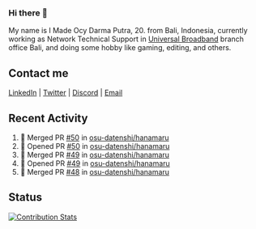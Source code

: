 ### Hi there 👋

My name is I Made Ocy Darma Putra, 20. from Bali, Indonesia, currently working as Network Technical Support in [Universal Broadband](https://universal.net.id) branch office Bali, and doing some hobby like gaming, editing, and others.

## Contact me

[LinkedIn](https://linkedin.com/in/troke) | [Twitter](https://twitter.com/darma_ochi) | [Discord](https://link.troke.id/discord) | <a href="mailto:ochi@troke.id">Email</a> 

## Recent Activity

<!--START_SECTION:activity-->
1. 🎉 Merged PR [#50](https://github.com/osu-datenshi/hanamaru/pull/50) in [osu-datenshi/hanamaru](https://github.com/osu-datenshi/hanamaru)
2. 💪 Opened PR [#50](https://github.com/osu-datenshi/hanamaru/pull/50) in [osu-datenshi/hanamaru](https://github.com/osu-datenshi/hanamaru)
3. 🎉 Merged PR [#49](https://github.com/osu-datenshi/hanamaru/pull/49) in [osu-datenshi/hanamaru](https://github.com/osu-datenshi/hanamaru)
4. 💪 Opened PR [#49](https://github.com/osu-datenshi/hanamaru/pull/49) in [osu-datenshi/hanamaru](https://github.com/osu-datenshi/hanamaru)
5. 🎉 Merged PR [#48](https://github.com/osu-datenshi/hanamaru/pull/48) in [osu-datenshi/hanamaru](https://github.com/osu-datenshi/hanamaru)
<!--END_SECTION:activity-->

## Status

[![Contribution Stats](https://github-contribution-stats.vercel.app/api/?username=troke12)](https://github.com/LordDashMe/github-contribution-stats/)
